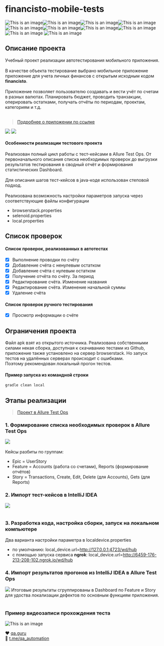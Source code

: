 # financisto-mobile-tests
![This is an image](/icons/Java.png)![This is an image](/icons/Gradle.png)![This is an image](/icons/Intelij_IDEA.png)![This is an image](/icons/Selenide.png)![This is an image](/icons/Selenoid.png)![This is an image](/icons/JUnit5.png)![This is an image](/icons/Allure_Report.png)![This is an image](/icons/AllureTestOps.png)![This is an image](/icons/appium.png) ![This is an image](/icons/androidstudio.png)
## Описание проекта
Учебный проект реализации автотестирования мобильного приложения.<br/></br>
В качестве объекта тестирование выбрано мобильное приложение приложение для учета личных финансов с открытым исходным кодом **financisto**.<br/></br>
Приложение позволяет пользователю создавать и вести учёт по счетам в разных валютах. Планировать бюджет, проводить транзакции, оперировать остатками, получать отчёты по периодам, проектам, категориям  и т.д.<br/></br>
> <a target="_blank" href="https://play.google.com/store/apps/details?id=ru.orangesoftware.financisto&hl=ru&gl=US"> Подробнее о приложении по ссылке</a>

<img src="/images/page.png" wight=70px heigth=100px> <img src="/images/page2.png" wight=70px heigth=100px></br>

#### Особенности реализации тестового проекта
Реализован полный цикл работы с тест-кейсами в Allure Test Ops. От первоначального описания списка необходимых проверок до выгрузки результатов тестирования в сводный отчёт и формирования статистических Dashboard.<br/></br>
Для описания шагов тест-кейсов в java-коде использован степовой подход.<br/></br>
Реализована возможность настройки параметров запуска через соответствующие файлы конфигурации
- browserstack.properties
- selenoid.properties
- local.properties

## Список проверок
#### Список проверок, реализованных в автотестах
- [x] Выполнение проводки по счёту
- [x] Добавление счёта c ненулевым остатком
- [x] Добавление счёта c нулевым остатком
- [x] Получение отчёта по счёту. За период
- [x] Редактирование счёта. Изменение названия
- [x] Редактирование счёта. Изменение начальной суммы
- [x] Удаление счёта
#### Список проверок ручного тестирования
- [x] Просмотр информации о счёте



## Ограничения проекта
Файл apk взят из открытого источника. Реализована собственными силами некая сборка, доступная к скачиванию тестами из Github, приложение также установлено на сервер browserstack. Но запуск тестов на удалённых серверах происходит с ошибками.<br/> 
Поэтому рекомендован локальный прогон тестов.

#### Пример запуска из командной строки
```bash
gradle clean local
```

## Этапы реализации
> <a target="_blank" href="https://allure.autotests.cloud/project/1000/dashboards/1881"> Проект в Allure Test Ops</a>
### 1. Формирование списка необходимых проверок в Allure Test Ops
<img src="/images/manual_list.png"><br/></br>
Кейсы разбиты по группам:
- Epic = UserStory
- Feature = Accounts (работа со счетами), Reports (формирование отчётов)
- Story = Transactions, Create, Edit, Delete (для Accounts), Gets (для Reports)

### 2. Импорт тест-кейсов в IntelliJ IDEA
<img src="/images/import cases from allure to.png"><br/></br>

### 3. Разработка кода, настройка сборки, запуск на локальном компьютере
Два варианта настройки параметра в localdevice.properties
- по умолчанию: local_device.url=http://127.0.0.1:4723/wd/hub
- c помощью запуска сервиса **ngrok**: local_device.url=http://6459-176-213-208-102.ngrok.io/wd/hub

### 4. Импорт результатов прогонов из IntelliJ IDEA в Allure Test Ops
<img src="/images/dashboard.png">
Итоговые результаты сгруппированы в Dashboard по Feature и Story для удоства локализации дефектов по основным функциям приложения.<br/><br/>  

### Пример видеозаписи прохождения теста
![This is an image](/images/mobile-test.gif)


:heart: <a target="_blank" href="https://qa.guru">qa.guru</a><br/>
:blue_heart: <a target="_blank" href="https://t.me/qa_automation">t.me/qa_automation</a>
